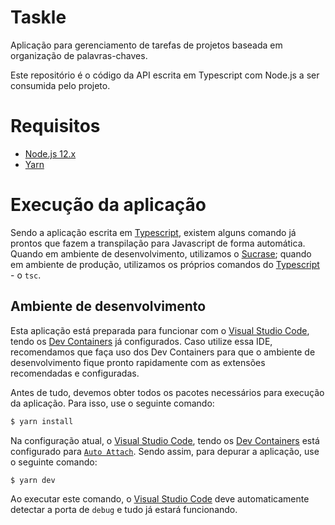 # Taskle
Aplicação para gerenciamento de tarefas de projetos baseada em organização de palavras-chaves.

Este repositório é o código da API escrita em Typescript com Node.js a ser consumida pelo projeto.

# Requisitos
- [Node.js 12.x](https://nodejs.org)
- [Yarn](https://yarnpkg.com/getting-started/install)

# Execução da aplicação

Sendo a aplicação escrita em [Typescript](https://www.typescriptlang.org), existem alguns comando já prontos que fazem a transpilação para Javascript de forma automática. Quando em ambiente de desenvolvimento, utilizamos o [Sucrase](https://sucrase.io); quando em ambiente de produção, utilizamos os próprios comandos do [Typescript](https://www.npmjs.com/package/typescript) - o `tsc`.

## Ambiente de desenvolvimento
Esta aplicação está preparada para funcionar com o [Visual Studio Code](https://code.visualstudio.com), tendo os [Dev Containers](https://code.visualstudio.com/docs/remote/containers) já configurados. Caso utilize essa IDE, recomendamos que faça uso dos Dev Containers para que o ambiente de desenvolvimento fique pronto rapidamente com as extensões recomendadas e configuradas.

Antes de tudo, devemos obter todos os pacotes necessários para execução da aplicação. Para isso, use o seguinte comando:

```bash
$ yarn install
```

Na configuração atual, o [Visual Studio Code](https://code.visualstudio.com), tendo os [Dev Containers](https://code.visualstudio.com/docs/remote/containers) está configurado para [`Auto Attach`](https://code.visualstudio.com/docs/nodejs/nodejs-debugging#_auto-attach-feature). Sendo assim, para depurar a aplicação, use o seguinte comando:

```bash
$ yarn dev
```

Ao executar este comando, o [Visual Studio Code](https://code.visualstudio.com) deve automaticamente detectar a porta de `debug` e tudo já estará funcionando.
